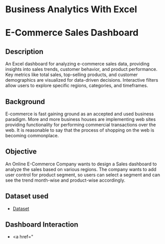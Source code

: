 # Business Analytics With Excel
# E-Commerce Sales Dashboard

## Description
An Excel dashboard for analyzing e-commerce sales data, providing insights into sales trends, customer behavior, and product performance. Key metrics like total sales, top-selling products, and customer demographics are visualized for data-driven decisions. Interactive filters allow users to explore specific regions, categories, and timeframes.

## Background 
E-commerce is fast gaining ground as an accepted and used business paradigm. More and more business houses are implementing web sites providing functionality for performing commercial transactions over the web. It is reasonable to say that the process of shopping on the web is becoming commonplace.

## Objective
An Online E-Commerce Company wants to design a Sales dashboard to analyze the sales based on various regions. The company wants to add user control for product segment, so users can select a segment and can see the trend month-wise and product-wise accordingly.  

## Dataset used
- <a href="https://github.com/annsita/E-Commerce_Sales_Analysis_Using_Excel/blob/main/Ecommerce%20Sales%20Analysis%20Dataset.xlsx">Dataset</a>

## Dashboard Interaction 
- <a href="

